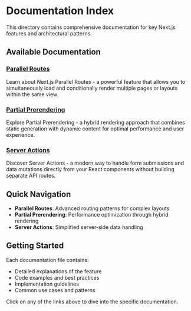 # Documentation Index

This directory contains comprehensive documentation for key Next.js features and architectural patterns.

## Available Documentation

### [Parallel Routes](./Parallel%20Routes/README.md)
Learn about Next.js Parallel Routes - a powerful feature that allows you to simultaneously load and conditionally render multiple pages or layouts within the same view.

### [Partial Prerendering](./Partial%20Prerendering/README.md)
Explore Partial Prerendering - a hybrid rendering approach that combines static generation with dynamic content for optimal performance and user experience.

### [Server Actions](./Server%20Actions/README.md)
Discover Server Actions - a modern way to handle form submissions and data mutations directly from your React components without building separate API routes.

## Quick Navigation

- **Parallel Routes**: Advanced routing patterns for complex layouts
- **Partial Prerendering**: Performance optimization through hybrid rendering
- **Server Actions**: Simplified server-side data handling

## Getting Started

Each documentation file contains:
- Detailed explanations of the feature
- Code examples and best practices
- Implementation guidelines
- Common use cases and patterns

Click on any of the links above to dive into the specific documentation.
